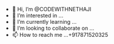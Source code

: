 - 👋 Hi, I’m @CODEWITHNETHAJI
- 👀 I’m interested in ...
- 🌱 I’m currently learning ...
- 💞️ I’m looking to collaborate on ...
- 📫 How to reach me ...+917871520325

<!---
CODEWITHNETHAJI/CODEWITHNETHAJI is a ✨ special ✨ repository because its `README.md` (this file) appears on your GitHub profile.
You can click the Preview link to take a look at your changes.
--->

